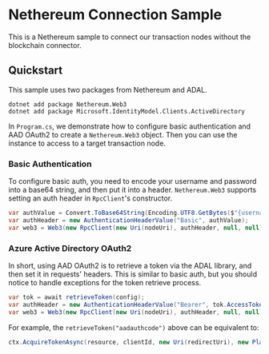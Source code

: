 # Nethereum Connection Sample

This is a Nethereum sample to connect our transaction nodes without the blockchain connector. 

## Quickstart

This sample uses two packages from Nethereum and ADAL.
```
dotnet add package Nethereum.Web3
dotnet add package Microsoft.IdentityModel.Clients.ActiveDirectory
```

In `Program.cs`, we demonstrate how to configure basic authentication and AAD OAuth2 to create a `Nethereum.Web3` object. Then you can use the instance to access to a target transaction node.

### Basic Authentication
To configure basic auth, you need to encode your username and password into a base64 string, and then put it into a header. `Nethereum.Web3` supports setting an auth header in `RpcClient`'s constructor.
```c#
var authValue = Convert.ToBase64String(Encoding.UTF8.GetBytes($"{username}:{password}"));
var authHeader = new AuthenticationHeaderValue("Basic", authValue);
var web3 = Web3(new RpcClient(new Uri(nodeUri), authHeader, null, null));
```

### Azure Active Directory OAuth2
In short, using AAD OAuth2 is to retrieve a token via the ADAL library, and then set it in requests' headers. This is similar to basic auth, but you should notice to handle exceptions for the token retrieve process.
```c#
var tok = await retrieveToken(config);
var authHeader = new AuthenticationHeaderValue("Bearer", tok.AccessToken);
var web3 = Web3(new RpcClient(new Uri(nodeUri), authHeader, null, null));
```
For example, the `retrieveToken("aadauthcode")` above can be equivalent to:
```c#
ctx.AcquireTokenAsync(resource, clientId, new Uri(redirectUri), new PlatformParameters(PromptBehavior.SelectAccount));
```